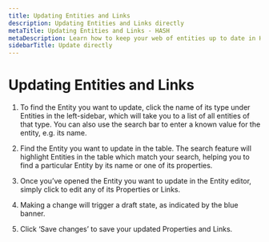 ```yaml
---
title: Updating Entities and Links
description: Updating Entities and Links directly
metaTitle: Updating Entities and Links - HASH
metaDescription: Learn how to keep your web of entities up to date in HASH
sidebarTitle: Update directly
---
```


# Updating Entities and Links

1. To find the Entity you want to update, click the name of its type under Entities in the left-sidebar, which will take you to a list of all entities of that type. You can also use the search bar to enter a known value for the entity, e.g. its name.

1. Find the Entity you want to update in the table. The search feature will highlight Entities in the table which match your search, helping you to find a particular Entity by its name or one of its properties.

1. Once you’ve opened the Entity you want to update in the Entity editor, simply click to edit any of its Properties or Links.

1. Making a change will trigger a draft state, as indicated by the blue banner.

1. Click ‘Save changes’ to save your updated Properties and Links.
